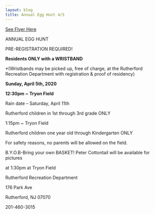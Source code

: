 ```yaml
---
layout: blog
title: Annual Egg Hunt 4/5
---
```


[See Flyer Here](https://storage.googleapis.com/static.rutherford-nj.com/recreation/posts/Egg%20Hunt%202020.pdf)

ANNUAL EGG HUNT

PRE-REGISTRATION REQUIRED!

**Residents ONLY with a WRISTBAND**

*(Wristbands may be picked up, free of charge, at the Rutherford
Recreation Department with registration & proof of residency)

**Sunday, April 5th, 2020**

**12:30pm ~ Tryon Field**

Rain date – Saturday, April 11th

Rutherford children in 1st through 3rd grade ONLY

1:15pm ~ Tryon Field

Rutherford children one year old through Kindergarten ONLY

For safety reasons, no parents will be allowed on the field.

B.Y.O.B-Bring your own BASKET!
Peter Cottontail will be available for pictures

at 1:30pm at Tryon Field

Rutherford Recreation Department

176 Park Ave

Rutherford, NJ 07070

201-460-3015
